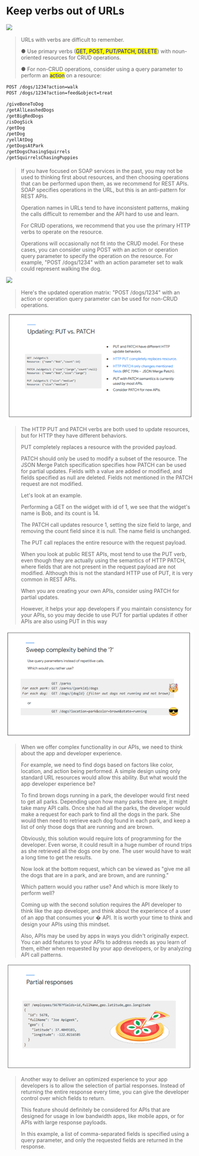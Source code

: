# Keep verbs out of URLs

![](../.gitbook/assets/Verb\_out.png)

> URLs with verbs are difficult to remember.&#x20;
>
> ● Use primary verbs (<mark style="color:blue;">GET, POST, PUT/PATCH, DELETE</mark>) with noun-oriented resources for CRUD operations.&#x20;
>
> ● For non-CRUD operations, consider using a query parameter to perform an <mark style="color:blue;">action</mark> on a resource:

```
POST /dogs/1234?action=walk
POST /dogs/1234?action=feed&object=treat
```

```
/giveBoneToDog
/getAllLeashedDogs
/getBigRedDogs
/isDogSick
/getDog
/petDog
/yellAtDog
/getDogsAtPark
/getDogsChasingSquirrels
/getSquirrelsChasingPuppies
```

####

> If you have focused on SOAP services in the past, you may not be used to thinking first about resources, and then choosing operations that can be performed upon them, as we recommend for REST APIs. SOAP specifies operations in the URL, but this is an anti-pattern for REST APIs.&#x20;
>
> Operation names in URLs tend to have inconsistent patterns, making the calls difficult to remember and the API hard to use and learn.&#x20;
>
> For CRUD operations, we recommend that you use the primary HTTP verbs to operate on the resource.&#x20;
>
> Operations will occasionally not fit into the CRUD model. For these cases, you can consider using POST with an action or operation query parameter to specify the operation on the resource. For example, "POST /dogs/1234" with an action parameter set to walk could represent walking the dog.

![](../.gitbook/assets/HTTP\_VErb.png)

> Here's the updated operation matrix: "POST /dogs/1234" with an action or operation query parameter can be used for non-CRUD operations.

![](../.gitbook/assets/PUT.png)

> The HTTP PUT and PATCH verbs are both used to update resources, but for HTTP they have different behaviors.&#x20;
>
> PUT completely replaces a resource with the provided payload.&#x20;
>
> PATCH should only be used to modify a subset of the resource. The JSON Merge Patch specification specifies how PATCH can be used for partial updates. Fields with a value are added or modified, and fields specified as null are deleted. Fields not mentioned in the PATCH request are not modified.&#x20;
>
> Let's look at an example.&#x20;
>
> Performing a GET on the widget with id of 1, we see that the widget's name is Bob, and its count is 14.&#x20;
>
> The PATCH call updates resource 1, setting the size field to large, and removing the count field since it is null. The name field is unchanged.&#x20;
>
> The PUT call replaces the entire resource with the request payload.&#x20;
>
> When you look at public REST APIs, most tend to use the PUT verb, even though they are actually using the semantics of HTTP PATCH, where fields that are not present in the request payload are not modified. Although this is not the standard HTTP use of PUT, it is very common in REST APIs.&#x20;
>
> When you are creating your own APIs, consider using PATCH for partial updates.&#x20;
>
> However, it helps your app developers if you maintain consistency for your APIs, so you may decide to use PUT for partial updates if other APIs are also using PUT in this way

![](../.gitbook/assets/Complexity.png)

> When we offer complex functionality in our APIs, we need to think about the app and developer experience.&#x20;
>
> For example, we need to find dogs based on factors like color, location, and action being performed. A simple design using only standard URL resources would allow this ability. But what would the app developer experience be?&#x20;
>
> To find brown dogs running in a park, the developer would first need to get all parks. Depending upon how many parks there are, it might take many API calls. Once she had all the parks, the developer would make a request for each park to find all the dogs in the park. She would then need to retrieve each dog found in each park, and keep a list of only those dogs that are running and are brown.&#x20;
>
> Obviously, this solution would require lots of programming for the developer. Even worse, it could result in a huge number of round trips as she retrieved all the dogs one by one. The user would have to wait a long time to get the results.&#x20;
>
> Now look at the bottom request, which can be viewed as "give me all the dogs that are in a park, and are brown, and are running."&#x20;
>
> Which pattern would you rather use? And which is more likely to perform well?&#x20;
>
> Coming up with the second solution requires the API developer to think like the app developer, and think about the experience of a user of an app that consumes your � API. It is worth your time to think and design your APIs using this mindset.&#x20;
>
> Also, APIs may be used by apps in ways you didn't originally expect. You can add features to your APIs to address needs as you learn of them, either when requested by your app developers, or by analyzing API call patterns.

![](../.gitbook/assets/Partial.png)

> Another way to deliver an optimized experience to your app developers is to allow the selection of partial responses. Instead of returning the entire response every time, you can give the developer control over which fields to return.&#x20;
>
> This feature should definitely be considered for APIs that are designed for usage in low bandwidth apps, like mobile apps, or for APIs with large response payloads.&#x20;
>
> In this example, a list of comma-separated fields is specified using a query parameter, and only the requested fields are returned in the response.
